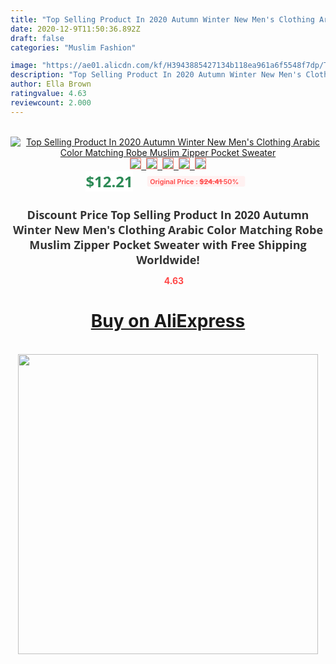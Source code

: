 ```yaml
---
title: "Top Selling Product In 2020 Autumn Winter New Men's Clothing Arabic Color Matching Robe Muslim Zipper Pocket Sweater"
date: 2020-12-9T11:50:36.892Z
draft: false
categories: "Muslim Fashion"

image: "https://ae01.alicdn.com/kf/H3943885427134b118ea961a6f5548f7dp/Top-Selling-Product-In-2020-Autumn-Winter-New-Men-s-Clothing-Arabic-Color-Matching-Robe-Muslim.jpg"
description: "Top Selling Product In 2020 Autumn Winter New Men's Clothing Arabic Color Matching Robe Muslim Zipper Pocket Sweater"
author: Ella Brown
ratingvalue: 4.63
reviewcount: 2.000
---
```

<br>
<div style="text-align: center;">
<a href="https://s.click.aliexpress.com/e/_Ae47Up" target="_blank" rel="nofollow noopener noreferrer"><img alt="Top Selling Product In 2020 Autumn Winter New Men's Clothing Arabic Color Matching Robe Muslim Zipper Pocket Sweater" class="magnifier-image" src="https://ae01.alicdn.com/kf/H3943885427134b118ea961a6f5548f7dp/Top-Selling-Product-In-2020-Autumn-Winter-New-Men-s-Clothing-Arabic-Color-Matching-Robe-Muslim.jpg_640x640.jpg">
<br>
<img style="border:1px solid salmon" src="https://ae01.alicdn.com/kf/H3943885427134b118ea961a6f5548f7dp/Top-Selling-Product-In-2020-Autumn-Winter-New-Men-s-Clothing-Arabic-Color-Matching-Robe-Muslim.jpg_120x120.jpg">&nbsp;&nbsp;<img style="border:1px solid salmon" src="https://ae01.alicdn.com/kf/Hbd3070add21a4f50bba47eb1f86b600aS/Top-Selling-Product-In-2020-Autumn-Winter-New-Men-s-Clothing-Arabic-Color-Matching-Robe-Muslim.jpg_120x120.jpg">&nbsp;&nbsp;<img style="border:1px solid salmon" src="https://ae01.alicdn.com/kf/Hd6852a94efbd42c4a10510645bbc8825J/Top-Selling-Product-In-2020-Autumn-Winter-New-Men-s-Clothing-Arabic-Color-Matching-Robe-Muslim.jpg_120x120.jpg">&nbsp;&nbsp;<img style="border:1px solid salmon" src="https://ae01.alicdn.com/kf/Hacfe25f77a064b57a314f97c124b8784X/Top-Selling-Product-In-2020-Autumn-Winter-New-Men-s-Clothing-Arabic-Color-Matching-Robe-Muslim.jpg_120x120.jpg">&nbsp;&nbsp;<img style="border:1px solid salmon" src="https://ae01.alicdn.com/kf/H2ca9f68bac1845528876bb14becd9cb5Z/Top-Selling-Product-In-2020-Autumn-Winter-New-Men-s-Clothing-Arabic-Color-Matching-Robe-Muslim.jpg_120x120.jpg"></a></div><br0>
<div style="text-align: center;"><span style="background-color: white; border: 0px; box-sizing: border-box; color: seagreen; display: inline-block; font-family: &quot;open sans&quot; , &quot;arial&quot; , &quot;helvetica&quot; , sans-serif , &quot;heiti&quot;; font-size: 24px; font-stretch: inherit; font-weight: 700; line-height: inherit; margin: 0px 10px 0px 0px; padding: 0px; vertical-align: middle;">$12.21 </span>
<span style="background: rgb(255 , 241 , 241); border-radius: 3px; border: 0px; box-sizing: border-box; color: #ff4747; display: inline-block; font-family: inherit; font-size: 12px; font-stretch: inherit; font-style: inherit; font-variant: inherit; font-weight: 600; line-height: inherit; margin: 0px; padding: 2px 5px; transform: scale(0.9); vertical-align: middle;">Original Price : <b style="text-decoration: line-through;">$24.41 </b> 50%&nbsp;&nbsp;</span></div>
<h1 style="color: #333333; display: inline-block; font-family: &quot;open sans&quot; , &quot;arial&quot; , &quot;helvetica&quot; , sans-serif , &quot;heiti&quot;; font-size: 18px; font-stretch: inherit; font-weight: 700; text-align: center;">Discount Price Top Selling Product In 2020 Autumn Winter New Men's Clothing Arabic Color Matching Robe Muslim Zipper Pocket Sweater with Free Shipping Worldwide!</h1>
<div style="color: #ff4747; text-align: center;">
<img src="https://4.bp.blogspot.com/-M0ZcTcb-5uY/XleCXlxnR4I/AAAAAAAAAEc/OrjgMkXV1oMQFaCRZj5HQwOCBcu3w1FegCPcBGAYYCw/s1600/star.png" style="height: 15px;">&nbsp;<b>4.63</b></div>
<div class="button_cont" align="center"><a class="buynow_a" href="https://s.click.aliexpress.com/e/_Ae47Up" target="_blank" rel="nofollow noopener noreferrer"><H1>Buy on AliExpress</H1></a></div><br>
<div class="separator" style="clear: both; text-align: center;">
<img src="https://lh3.googleusercontent.com/-pTy5HemUv9M/XlePHvY0dAI/AAAAAAAAAE4/0nX5iRUoIWY8eMW9Dpxeirr157OZliDIgCLcBGAsYHQ/s1600/badge.gif" width="480">
</div>
